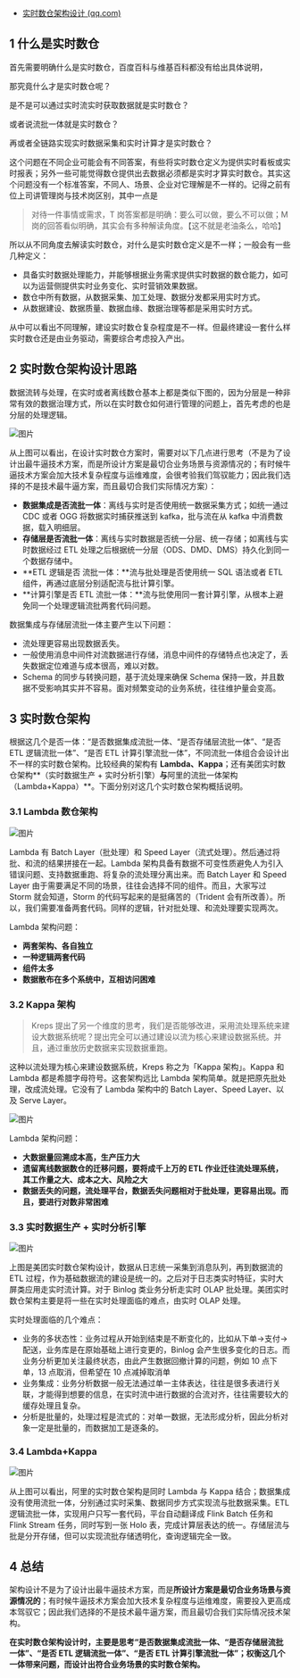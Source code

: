 - [实时数仓架构设计 (qq.com)](https://mp.weixin.qq.com/s/mmStpAgG-89o2cz-HYB2yw)

## 1 什么是实时数仓

首先需要明确什么是实时数仓，百度百科与维基百科都没有给出具体说明，

那究竟什么才是实时数仓呢？

是不是可以通过实时流实时获取数据就是实时数仓？

或者说流批一体就是实时数仓？

再或者全链路实现实时数据采集和实时计算才是实时数仓？

这个问题在不同企业可能会有不同答案，有些将实时数仓定义为提供实时看板或实时报表；另外一些可能觉得数仓提供出去数据必须都是实时才算实时数仓。其实这个问题没有一个标准答案，不同人、场景、企业对它理解是不一样的。记得之前有位上司讲管理岗与技术岗区别，其中一点是

> 对待一件事情或需求，T 岗答案都是明确：要么可以做，要么不可以做；M 岗的回答看似明确，其实会有多种解读角度。【这不就是老油条么，哈哈】

所以从不同角度去解读实时数仓，对什么是实时数仓定义是不一样；一般会有一些几种定义：

- 具备实时数据处理能力，并能够根据业务需求提供实时数据的数仓能力，如可以为运营侧提供实时业务变化、实时营销效果数据。
- 数仓中所有数据，从数据采集、加工处理、数据分发都采用实时方式。
- 从数据建设、数据质量、数据血缘、数据治理等都是采用实时方式。

从中可以看出不同理解，建设实时数仓复杂程度是不一样。但最终建设一套什么样实时数仓还是由业务驱动，需要综合考虑投入产出。

## 2 实时数仓架构设计思路

数据流转与处理，在实时或者离线数仓基本上都是类似下图的，因为分层是一种非常有效的数据治理方式，所以在实时数仓如何进行管理的问题上，首先考虑的也是分层的处理逻辑。

![图片](https://mmbiz.qpic.cn/mmbiz_png/BIxNE69adGlSoruXKZvicec8DaRT4WgbAt1fu4a9LtiaxpEL7HtF1ueYrbPjHrwsXpjREuBiaukBqibEAVkvSpUg2g/640?wx_fmt=png&wxfrom=5&wx_lazy=1&wx_co=1)

从上图可以看出，在设计实时数仓方案时，需要对以下几点进行思考（不是为了设计出最牛逼技术方案，而是所设计方案是最切合业务场景与资源情况的；有时候牛逼技术方案会加大技术复杂程度与运维难度，会很考验我们驾驭能力；因此我们选择的不是技术最牛逼方案，而且最切合我们实际情况方案）：

- **数据集成是否流批一体**：离线与实时是否使用统一数据采集方式；如统一通过 CDC 或者 OGG 将数据实时捕获推送到 kafka，批与流在从 kafka 中消费数据，载入明细层。
- **存储层是否流批一体**：离线与实时数据是否统一分层、统一存储；如离线与实时数据经过 ETL 处理之后根据统一分层（ODS、DMD、DMS）持久化到同一个数据存储中。
- **ETL 逻辑是否 流批一体：**流与批处理是否使用统一 SQL 语法或者 ETL 组件，再通过底层分别适配流与批计算引擎。
- **计算引擎是否 ETL 流批一体：**流与批使用同一套计算引擎，从根本上避免同一个处理逻辑流批两套代码问题。

数据集成与存储层流批一体主要产生以下问题：

- 流处理更容易出现数据丢失。
- 一般使用消息中间件对流数据进行存储，消息中间件的存储特点也决定了，丢失数据定位难道与成本很高，难以对数。
- Schema 的同步与转换问题，基于流处理来确保 Schema 保持一致，并且数据不受影响其实并不容易。面对频繁变动的业务系统，往往维护量会变高。

## 3 实时数仓架构

根据这几个是否一体：“是否数据集成流批一体、“是否存储层流批一体”、“是否 ETL 逻辑流批一体”、“是否 ETL 计算引擎流批一体”，不同流批一体组合会设计出不一样的实时数仓架构。比较经典的架构有 **Lambda、Kappa**；还有美团实时数仓架构**（实时数据生产 + 实时分析引擎）**与**阿里的流批一体架构（Lambda+Kappa）**。下面分别对这几个实时数仓架构概括说明。

### 3.1 Lambda 数仓架构

![图片](https://mmbiz.qpic.cn/mmbiz_jpg/BIxNE69adGlSoruXKZvicec8DaRT4WgbAKicKia4TgjRLsl0UqjeAtzL86zY0ia3tKrdXlE9Ru0rEJIF26XR8KQ6Rw/640?wx_fmt=jpeg&wxfrom=5&wx_lazy=1&wx_co=1)

Lambda 有 Batch Layer（批处理）和 Speed Layer（流式处理）。然后通过将批、和流的结果拼接在一起。Lambda 架构具备有数据不可变性质避免人为引入错误问题、支持数据重跑、将复杂的流处理分离出来。而 Batch Layer 和 Speed Layer 由于需要满足不同的场景，往往会选择不同的组件。而且，大家写过 Storm 就会知道，Storm 的代码写起来的是挺痛苦的（Trident 会有所改善）。所以，我们需要准备两套代码。同样的逻辑，针对批处理、和流处理要实现两次。

Lambda 架构问题：

- **两套架构、各自独立**
- **一种逻辑两套代码**
- **组件太多**
- **数据散布在多个系统中，互相访问困难**

### 3.2 Kappa 架构

> Kreps 提出了另一个维度的思考，我们是否能够改进，采用流处理系统来建设大数据系统呢？提出完全可以通过建设以流为核心来建设数据系统。并且，通过重放历史数据来实现数据重跑。

这种以流处理为核心来建设数据系统，Kreps 称之为「Kappa 架构」。Kappa 和 Lambda 都是希腊字母符号。这套架构远比 Lambda 架构简单。就是把原先批处理，改成流处理。它没有了 Lambda 架构中的 Batch Layer、Speed Layer、以及 Serve Layer。

![图片](https://mmbiz.qpic.cn/mmbiz_png/BIxNE69adGlSoruXKZvicec8DaRT4WgbA181bqNGxrSrzDxCQp86u8PpbmN9nxibFPwHz37d6twRYkQNLDe9TZgg/640?wx_fmt=png&wxfrom=5&wx_lazy=1&wx_co=1)

Lambda 架构问题：

- **大数据量回溯成本高，生产压力大**
- **遗留离线数据数仓的迁移问题，要将成千上万的 ETL 作业迁往流处理系统，其工作量之大、成本之大、风险之大**
- **数据丢失的问题，流处理平台，数据丢失问题相对于批处理，更容易出现。而且，要进行对数非常困难**

### 3.3 实时数据生产 + 实时分析引擎

![图片](https://mmbiz.qpic.cn/mmbiz_png/BIxNE69adGlSoruXKZvicec8DaRT4WgbAI8REUnxrxfUNiaicWrdamChQiakvYcY6XwOlaG3gfw8goOibXdhhiaKricFA/640?wx_fmt=png&wxfrom=5&wx_lazy=1&wx_co=1)

上图是美团实时数仓架构设计，数据从日志统一采集到消息队列，再到数据流的 ETL 过程，作为基础数据流的建设是统一的。之后对于日志类实时特征，实时大屏类应用走实时流计算。对于 Binlog 类业务分析走实时 OLAP 批处理。美团实时数仓架构主要是将一些在实时处理面临的难点，由实时 OLAP 处理。

实时处理面临的几个难点：

- 业务的多状态性：业务过程从开始到结束是不断变化的，比如从下单->支付->配送，业务库是在原始基础上进行变更的，Binlog 会产生很多变化的日志。而业务分析更加关注最终状态，由此产生数据回撤计算的问题，例如 10 点下单，13 点取消，但希望在 10 点减掉取消单
- 业务集成：业务分析数据一般无法通过单一主体表达，往往是很多表进行关联，才能得到想要的信息，在实时流中进行数据的合流对齐，往往需要较大的缓存处理且复杂。
- 分析是批量的，处理过程是流式的：对单一数据，无法形成分析，因此分析对象一定是批量的，而数据加工是逐条的。

### 3.4 Lambda+Kappa

![图片](https://mmbiz.qpic.cn/mmbiz_png/BIxNE69adGlSoruXKZvicec8DaRT4WgbAKZWAACOeRIVv3Gj3lIvOUsnrrLoY21xpZwDHVW8lJs0JUgCoGx1Hww/640?wx_fmt=png&wxfrom=5&wx_lazy=1&wx_co=1)

从上图可以看出，阿里的实时数仓架构是同时 Lambda 与 Kappa 结合；数据集成没有使用流批一体，分别通过实时采集、数据同步方式实现流与批数据采集。ETL 逻辑流批一体，实现用户只写一套代码，平台自动翻译成 Flink Batch 任务和 Flink Stream 任务，同时写到一张 Holo 表，完成计算层表达的统一。存储层流与批是分开存储，但可以实现流批存储透明化，查询逻辑完全一致。

## 4 总结

架构设计不是为了设计出最牛逼技术方案，而是**所设计方案是最切合业务场景与资源情况的**；有时候牛逼技术方案会加大技术复杂程度与运维难度，需要投入更高成本驾驭它；因此我们选择的不是技术最牛逼方案，而且最切合我们实际情况技术架构。

**在实时数仓架构设计时，主要是思考“是否数据集成流批一体、“是否存储层流批一体”、“是否 ETL 逻辑流批一体”、“是否 ETL 计算引擎流批一体”；权衡这几个一体带来问题，而设计出符合业务场景的实时数仓架构。**